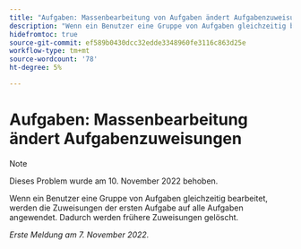 ```yaml
---
title: "Aufgaben: Massenbearbeitung von Aufgaben ändert Aufgabenzuweisungen"
description: "Wenn ein Benutzer eine Gruppe von Aufgaben gleichzeitig bearbeitet, werden die Zuweisungen der ersten Aufgabe auf alle Aufgaben angewendet. Dadurch werden frühere Zuweisungen gelöscht."
hidefromtoc: true
source-git-commit: ef589b0430dcc32edde3348960fe3116c863d25e
workflow-type: tm+mt
source-wordcount: '78'
ht-degree: 5%

---
```



# Aufgaben: Massenbearbeitung ändert Aufgabenzuweisungen

>[!NOTE]
>
>Dieses Problem wurde am 10. November 2022 behoben.


Wenn ein Benutzer eine Gruppe von Aufgaben gleichzeitig bearbeitet, werden die Zuweisungen der ersten Aufgabe auf alle Aufgaben angewendet. Dadurch werden frühere Zuweisungen gelöscht.

_Erste Meldung am 7. November 2022._


